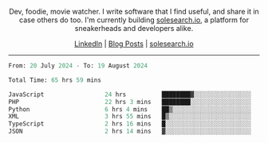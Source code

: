 <p align="center">Dev, foodie, movie watcher. I write software that I find useful, and share it in case others do too. I'm currently building <a href="https://solesearch.io">solesearch.io</a>, a platform for sneakerheads and developers alike.</p>
<p align="center">
  <a href="https://www.linkedin.com/in/peter-rauscher">LinkedIn</a>
  |
  <a href="https://dev.to/peterrauscher">Blog Posts</a>
  |
  <a href="https://solesearch.io">solesearch.io</a>
</p>
<hr/>
<!--START_SECTION:waka-->

```python
From: 20 July 2024 - To: 19 August 2024

Total Time: 65 hrs 59 mins

JavaScript                 24 hrs          ████████▓░░░░░░░░░░░░░░░░   35.29 %
PHP                        22 hrs 3 mins   ████████░░░░░░░░░░░░░░░░░   32.42 %
Python                     6 hrs 4 mins    ██▒░░░░░░░░░░░░░░░░░░░░░░   08.93 %
XML                        3 hrs 55 mins   █▒░░░░░░░░░░░░░░░░░░░░░░░   05.77 %
TypeScript                 2 hrs 16 mins   █░░░░░░░░░░░░░░░░░░░░░░░░   03.34 %
JSON                       2 hrs 14 mins   ▓░░░░░░░░░░░░░░░░░░░░░░░░   03.29 %
```

<!--END_SECTION:waka-->
